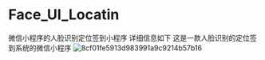 # Face_UI_Locatin
微信小程序的人脸识别定位签到小程序
详细信息如下
这是一款人脸识别的定位签到系统的微信小程序
![8cf01fe5913d983991a9c9214b57b16](https://user-images.githubusercontent.com/122780660/233782824-c9ca1fba-28a8-41d4-b8c9-e09890d31ed4.jpg)

